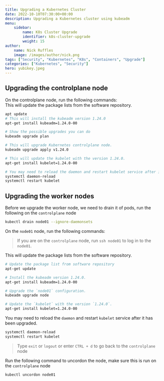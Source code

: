 ```yaml
---
title: Upgrading a Kubernetes Cluster
date: 2022-10-10T07:30:00+00:00
description: Upgrading a Kubernetes cluster using kubeadm
menu:
    sidebar:
        name: K8s Cluster Upgrade
        identifier: k8s-cluster-upgrade
        weight: 15
author:
    name: Nick Ruffles
    image: /images/author/nick.png
tags: ["Security", "Kubernetes", "K8s", "Containers", "Upgrade"]
categories: ["Kubernetes", "Security"]
hero: yubikey.jpeg
---
```


## Upgrading the controlplane node

On the controlplane node, run the following commands:  
This will update the package lists from the software repository.

```bash
apt update
# This will install the kubeadm version 1.24.0
apt-get install kubeadm=1.24.0-00

# Show the possible upgrades you can do
kubeadm upgrade plan

# This will upgrade Kubernetes controlplane node.
kubeadm upgrade apply v1.24.0

# This will update the kubelet with the version 1.24.0.
apt-get install kubelet=1.24.0-00

# You may need to reload the daemon and restart kubelet service after it has been upgraded.
systemctl daemon-reload
systemctl restart kubelet
```


## Upgrading the worker nodes

Before we upgrade the worker node, we need to drain it of pods, run the following on the `controlplane` node

```bash
kubectl drain node01 --ignore-daemonsets
```

On the `node01` node, run the following commands:

> If you are on the `controlplane` node, run `ssh node01` to log in to the `node01`.

This will update the package lists from the software repository.

```bash
# Update the package list from software repository
apt-get update

# Install the kubeadm version 1.24.0.
apt-get install kubeadm=1.24.0-00

# Upgrade the `node01` configuration.
kubeadm upgrade node

# Update the `kubelet` with the version `1.24.0`.
apt-get install kubelet=1.24.0-00 
```

You may need to reload the `daemon` and restart `kubelet` service after it has been upgraded.

```bash
systemctl daemon-reload
systemctl restart kubelet
```

> Type `exit` or `logout` or enter `CTRL + d` to go back to the `controlplane` node

Run the following command to uncordon the node, make sure this is run on the `controlplane` node

```bash
kubectl uncordon node01
```
